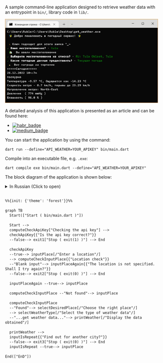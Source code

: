 A sample command-line application designed to retrieve weather data
with an entrypoint in `bin/`, library code in `lib/`.

![](assets/result_in_console.gif)

A detailed analysis of this application is presented as an article and can be found here:

* [![habr_badge]][habr_link]
* [![medium_badge]][medium_link]

You can start the application by using the command:
```shell
dart run --define="API_WEATHER=YOUR_APIKEY" bin/main.dart
```

Compile into an executable file, e.g. `.exe`:
```shell
dart compile exe bin/main.dart --define="API_WEATHER=YOUR_APIKEY"
```

The block diagram of the application is shown below:

<details><summary>In Russian (Click to open)</summary>

```mermaid
%%{init: {'theme': 'forest'}}%%

flowchart TB
  Start(["Старт ( bin/main.dart )"])
  
  Start -->
  computeCheckApiKey["Проверка api-ключа"] -->
  checkApiKey{{"Api-ключ корректный?"}}
  --false--> exit1["Стоп ( exit(1) )"] --> End
  
  checkApiKey
  --true--> inputPlace[/"Введите местоположение"/]
  --> computeCheckInputPlace{{"Проверка местоположения"}}
  --"Пустой ввод"--> inputPlaceAgain{{"Местоположение не указано. Попробовать ещё раз?"}}
  --false--> exit2["Стоп ( exit(0) )"] --> End
  
  inputPlaceAgain --true--> inputPlace
  
  computeCheckInputPlace --"Не найдено"--> inputPlace
  
  computeCheckInputPlace
  --"Найдено"--> selectDesiredPlace[/"Выберите подходящее место"/]
  --> selectWeatherType[/"Выберите тип погодных данных"/]
  --"...получаем погодные данные..."--> printWeather[/"Отобразить полученные данные"/]
  
  printWeather -->
  inputIsRepeat{{"Узнать для другого города?"}}
  --false--> exit3["Стоп ( exit(0) )"] --> End
  inputIsRepeat --true--> inputPlace
  
End(["Конец"])
```

</details>

```mermaid

%%{init: {'theme': 'forest'}}%%

graph TB
  Start(["Start ( bin/main.dart )"])
  
  Start -->
  computeCheckApiKey["Checking the api key"] -->
  checkApiKey{{"Is the api key correct?"}}
  --false--> exit1["Stop ( exit(1) )"] --> End
   
  checkApiKey
  --true--> inputPlace[/"Enter a location"/]
  --> computeCheckInputPlace{{"Location check"}}
  --"Blank input"--> inputPlaceAgain{{"The location is not specified. Shall I try again?"}} 
  --false--> exit2["Stop ( exit(0) )"] --> End
  
  inputPlaceAgain --true--> inputPlace
  
  computeCheckInputPlace --"Not found"--> inputPlace
  
  computeCheckInputPlace 
  --"Found"--> selectDesiredPlace[/"Choose the right place"/]
  --> selectWeatherType[/"Select the type of weather data"/]
  --"...get weather data..."--> printWeather[/"Display the data obtained"/]
  
  printWeather -->
  inputIsRepeat{{"Find out for another city?"}}
  --false--> exit3["Stop ( exit(0) )"] --> End
  inputIsRepeat --true--> inputPlace

End(["EnD"])

```

<!---->
[habr_badge]: https://img.shields.io/badge/habr-RU-F9DFCF?style=plastic&logo=habr
[habr_link]: https://habr.com/ru/post/708854/
[medium_badge]: https://img.shields.io/badge/medium-EN-C8A2C8?style=plastic&logo=medium
[medium_link]: https://medium.com/@pack.ruble/how-to-create-a-console-application-in-dart-using-the-weather-pack-package-68ed814f1903
